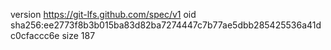 version https://git-lfs.github.com/spec/v1
oid sha256:ee2773f8b3b015ba83d82ba7274447c7b77ae5dbb285425536a41dc0cfaccc6e
size 187
